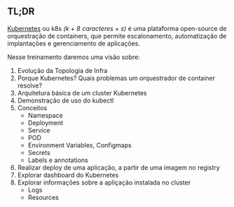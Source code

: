 ## TL;DR

[Kubernetes](https://kubernetes.io/) ou k8s *(k + 8 caracteres + s)* é uma plataforma open-source de orquestração de containers, que permite escalonamento, automatização de implantações e gerenciamento de aplicações. 

Nesse treinamento daremos uma visão sobre:

1. Evolução da Topologia de Infra
2. Porque Kubernetes? Quais problemas um orquestrador de container resolve?
3. Arquitetura básica de um cluster Kubernetes
4. Demonstração de uso do kubectl
5. Conceitos
    - Namespace
    - Deployment
    - Service
    - POD
    - Environment Variables, Configmaps
    - Secrets
    - Labels e annotations
6. Realizar deploy de uma aplicação, a partir de uma imagem no registry
7. Explorar dashboard do Kubernetes
8. Explorar informações sobre a apliçação instalada no cluster
    - Logs
    - Resources
